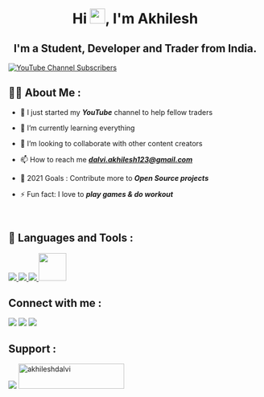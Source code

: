<h1 align="center">Hi <img src="https://raw.githubusercontent.com/MartinHeinz/MartinHeinz/master/wave.gif" width="30px">, I'm Akhilesh</h1>
<h2 align="center">I'm a Student, Developer and Trader from India.</h2>

[![YouTube Channel Subscribers](https://img.shields.io/youtube/channel/subscribers/UCyWHXkzhHyX0M3hZBFu4RmA?label=SUBSCRIBE%20Akhilesh%20Dalvi&style=for-the-badge)](https://www.youtube.com/channel/UCyWHXkzhHyX0M3hZBFu4RmA?sub_confirmation=1)

## 🙋‍♂️ About Me :

- 🔭 I just started my _**YouTube**_ channel to help fellow traders
  
- 🌱 I’m currently learning everything 
  
- 👯 I’m looking to collaborate with other content creators
  
- 📫 How to reach me _**dalvi.akhilesh123@gmail.com**_
  
- 🥅 2021 Goals : Contribute more to _**Open Source projects**_
  
- ⚡ Fun fact: I love to _**play games & do workout**_

<br />

## 🚀 Languages and Tools :

<a align="left" href="https://code.visualstudio.com/" target="_blank"> <img src="https://img.icons8.com/color/48/000000/visual-studio-code-2019.png"/> </a>
<a align="left" href="https://www.python.org" target="_blank"> <img src="https://img.icons8.com/color/48/000000/python.png"/> </a>
<a align="left" href="https://www.cprogramming.com/" target="_blank"> <img src="https://img.icons8.com/color/48/000000/c-programming.png"/> </a>
<a align="left" href="https://www.tradingview.com/pine-script-docs/en/v4/Introduction.html" target="_blank"> <img width="55px" src="https://www.tradingview.com/pine-script-docs/en/v3/_images/Pine_Script_logo_text.png"/> </a>
<br />

## Connect with me :

<p align="left">
<a href = "https://www.linkedin.com/in/akhilesh-dalvi-04abb5189/"><img src="https://img.icons8.com/fluent/48/000000/linkedin.png"/></a>
<a href = "https://twitter.com/intent/follow?original_referer=https://github.com/GamingTuBer09&screen_name=GamingTuBer09"><img src="https://img.icons8.com/fluent/48/000000/twitter.png"/></a>
<a href = "https://www.youtube.com/channel/UCyWHXkzhHyX0M3hZBFu4RmA?sub_confirmation=1"><img src="https://img.icons8.com/color/48/000000/youtube-play.png"/></a>
</p>

## Support :

<p align="">
<a href = "https://www.patreon.com/akhileshdalvi"><img src="https://img.icons8.com/color/48/000000/patreon.png"/></a>
<a href="https://www.buymeacoffee.com/akhileshdalvi"> <img src="https://cdn.buymeacoffee.com/buttons/v2/default-yellow.png" height="50" width="210" alt="akhileshdalvi" /></a>
</p>

[twitter]: https://twitter.com/GamingTuBer09
[youtube]: https://www.youtube.com/channel/UCyWHXkzhHyX0M3hZBFu4RmA?sub_confirmation=1
[linkedin]: https://www.linkedin.com/in/akhilesh-dalvi-04abb5189/

